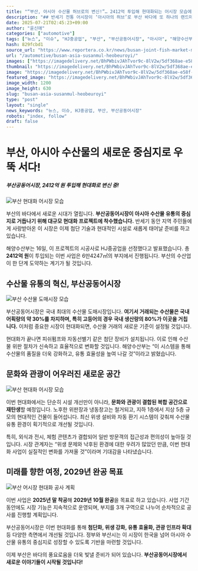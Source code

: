 ```yaml
---
title: "“부산, 아시아 수산물 허브로의 변신!”… 2412억 투입해 현대화되는 어시장 모습에 ‘기대 폭발’"
description: "## 반세기 전통 어시장이 ‘아시아의 허브’로 부산 바다에 또 하나의 랜드마크 생긴다 ..."
date: 2025-07-21T02:45:23+09:00
author: "윤신애"
categories: ["automotive"]
tags: ["뉴스", "이슈", "HJ중공업", "부산", "부산공동어시장", "아시아", "해양수산부", "현대화", "수산물유통", "어시장현대화"]
hash: 829fcbd1
source_url: "https://www.reportera.co.kr/news/busan-joint-fish-market-modernization-project/"
url: "/automotive/busan-asia-susanmul-heobeuroyi/"
images: ["https://imagedelivery.net/BhPWbivJAhTvor9c-8lV2w/5df368ae-e58f-4785-8979-bb085b495c00/public", "https://imagedelivery.net/BhPWbivJAhTvor9c-8lV2w/6d55b9df-b19e-410b-5453-bb4f5d245c00/public", "https://imagedelivery.net/BhPWbivJAhTvor9c-8lV2w/a09e090e-3225-4f4c-5604-6cc157f09d00/public", "https://imagedelivery.net/BhPWbivJAhTvor9c-8lV2w/9106226a-b441-46d9-78ed-22261fcd4500/public"]
thumbnail: "https://imagedelivery.net/BhPWbivJAhTvor9c-8lV2w/5df368ae-e58f-4785-8979-bb085b495c00/public"
image: "https://imagedelivery.net/BhPWbivJAhTvor9c-8lV2w/5df368ae-e58f-4785-8979-bb085b495c00/public"
featured_image: "https://imagedelivery.net/BhPWbivJAhTvor9c-8lV2w/5df368ae-e58f-4785-8979-bb085b495c00/public"
image_width: 1200
image_height: 630
slug: "busan-asia-susanmul-heobeuroyi"
type: "post"
layout: "single"
news_keywords: "뉴스, 이슈, HJ중공업, 부산, 부산공동어시장"
robots: "index, follow"
draft: false
---
```


# 부산, 아시아 수산물의 새로운 중심지로 우뚝 서다!

##### 부산공동어시장, 2412억 원 투입해 현대화로 변신 중! 

![부산 현대화 어시장 모습](https://imagedelivery.net/BhPWbivJAhTvor9c-8lV2w/5df368ae-e58f-4785-8979-bb085b495c00/public)


부산의 바다에서 새로운 시대가 열립니다. **부산공동어시장이 아시아 수산물 유통의 중심지로 거듭나기 위해 대규모 현대화 프로젝트에 착수했습니다.** 반세기 동안 지역 주민들에게 사랑받아온 이 시장은 이제 첨단 기술과 현대적인 시설로 새롭게 태어날 준비를 하고 있습니다.

해양수산부는 16일, 이 프로젝트의 시공사로 HJ중공업을 선정했다고 발표했습니다. 총 **2412억 원**이 투입되는 이번 사업은 6만4247㎡의 부지에서 진행됩니다. 부산의 수산업이 한 단계 도약하는 계기가 될 것입니다.

## 수산물 유통의 혁신, 부산공동어시장

![부산 수산물 도매시장 모습](https://imagedelivery.net/BhPWbivJAhTvor9c-8lV2w/6d55b9df-b19e-410b-5453-bb4f5d245c00/public)


부산공동어시장은 국내 최대의 수산물 도매시장입니다. **여기서 거래되는 수산물은 국내 어획량의 약 30%를 차지하며, 특히 고등어의 경우 국내 생산량의 80%가 이곳을 거칩니다.** 이처럼 중요한 시장이 현대화되면, 수산물 거래의 새로운 기준이 설정될 것입니다.

현대화가 끝나면 피쉬펌프와 자동선별기 같은 첨단 장비가 설치됩니다. 이로 인해 수산물 위판 절차가 신속하고 효율적으로 변화할 것입니다. 해양수산부는 “이 시스템을 통해 수산물의 품질을 더욱 강화하고, 유통 효율성을 높여 나갈 것”이라고 밝혔습니다.

## 문화와 관광이 어우러진 새로운 공간

![부산 현대화 어시장 모습](https://imagedelivery.net/BhPWbivJAhTvor9c-8lV2w/a09e090e-3225-4f4c-5604-6cc157f09d00/public)


이번 현대화에서는 단순히 시설 개선만이 아니라, **문화와 관광이 결합된 복합 공간으로 재탄생**할 예정입니다. 노후한 위판장과 냉동창고는 철거되고, 지하 1층에서 지상 5층 규모의 현대적인 건물이 들어섭니다. 최신 위생 설비와 자동 환기 시스템이 갖춰져 수산물 유통 환경이 획기적으로 개선될 것입니다.

특히, 외식과 전시, 체험 콘텐츠가 결합되어 일반 방문객의 접근성과 편의성이 높아질 것입니다. 시장 관계자는 “위생 문제와 낙후된 환경에 대한 우려가 많았던 만큼, 이번 현대화 사업이 실질적인 변화를 가져올 것”이라며 기대감을 나타냈습니다.

## 미래를 향한 여정, 2029년 완공 목표

![부산 어시장 현대화 공사 계획](https://imagedelivery.net/BhPWbivJAhTvor9c-8lV2w/9106226a-b441-46d9-78ed-22261fcd4500/public)


이번 사업은 **2025년 말 착공**해 **2029년 10월 완공**을 목표로 하고 있습니다. 사업 기간 동안에도 시장 기능은 지속적으로 운영되며, 부지를 3개 구역으로 나누어 순차적으로 공사를 진행할 계획입니다. 

부산공동어시장은 이번 현대화를 통해 **첨단화, 위생 강화, 유통 효율화, 관광 인프라 확대** 등 다양한 측면에서 개선될 것입니다. 정부와 부산시는 이 시장이 한국을 넘어 아시아 수산물 유통의 중심지로 성장할 수 있도록 기반을 마련할 것입니다.

이제 부산은 바다의 풍요로움을 더욱 빛낼 준비가 되어 있습니다. **부산공동어시장에서 새로운 이야기들이 시작될 것입니다!**
